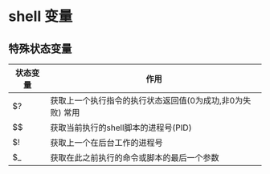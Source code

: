 # shell 变量

## 特殊状态变量

| 状态变量 | 作用                                                       |
| -------- | ---------------------------------------------------------- |
| $?       | 获取上一个执行指令的执行状态返回值(0为成功,非0为失败) 常用 |
| $$       | 获取当前执行的shell脚本的进程号(PID)                       |
| $!       | 获取上一个在后台工作的进程号                               |
| $_       | 获取在此之前执行的命令或脚本的最后一个参数                 |

